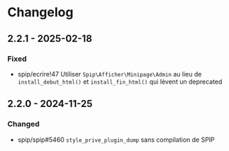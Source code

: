 # Changelog

## 2.2.1 - 2025-02-18

### Fixed

- spip/ecrire!47 Utiliser `Spip\Afficher\Minipage\Admin` au lieu de `install_debut_html()` et `install_fin_html()` qui lèvent un deprecated

## 2.2.0 - 2024-11-25

### Changed

- spip/spip#5460 `style_prive_plugin_dump` sans compilation de SPIP
